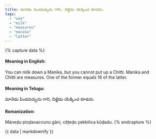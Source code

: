 ```yaml
---
title: మానెడు పిండవచ్చును గాని, చిట్టెడు యెక్కించ కూడదు.
tags:
  - "one"
  - "milk"
  - "measures"
  - "manika"
  - "latter"
---
```


{% capture data %}
#### Meaning in English:
You can milk down a Manika, but you cannot put up a Chitti.
Manika and Chitti are measures. One of the former equals 16 of the latter.

#### Meaning in Telugu:
మానెడు పిండవచ్చును గాని, చిట్టెడు యెక్కించ కూడదు.

#### Romanization:
Māneḍu piṇḍavaccunu gāni, ciṭṭeḍu yekkin̄ca kūḍadu.
{% endcapture %}

{{ data | markdownify }}

